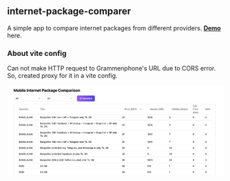 ## internet-package-comparer
A simple app to compare internet packages from different providers.
**[Demo](https://internet-package-compare.pages.dev/)** here.

### About vite config
Can not make HTTP request to Grammenphone's URL due to CORS error.
So, created proxy for it in a vite config.

![Screenshot](/screenshot.png?raw=true "Screenshot")